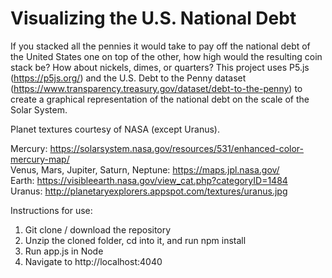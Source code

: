 # Visualizing the U.S. National Debt  

If you stacked all the pennies it would take to pay off the national debt of the United States one on top of the other, how high would the resulting coin stack be? How about nickels, dimes, or quarters? This project uses P5.js (https://p5js.org/) and the U.S. Debt to the Penny dataset (https://www.transparency.treasury.gov/dataset/debt-to-the-penny) to create a graphical representation of the national debt on the scale of the Solar System.

Planet textures courtesy of NASA (except Uranus).

Mercury: https://solarsystem.nasa.gov/resources/531/enhanced-color-mercury-map/  
Venus, Mars, Jupiter, Saturn, Neptune: https://maps.jpl.nasa.gov/  
Earth: https://visibleearth.nasa.gov/view_cat.php?categoryID=1484  
Uranus: http://planetaryexplorers.appspot.com/textures/uranus.jpg


Instructions for use:  
1. Git clone / download the repository  
2. Unzip the cloned folder, cd into it, and run npm install  
3. Run app.js in Node  
4. Navigate to http://localhost:4040
